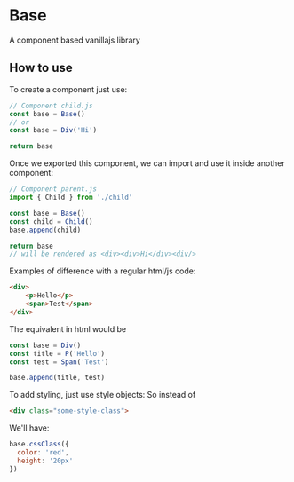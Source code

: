
<!-- 1 -->
# Base
A component based vanillajs library

## How to use
To create a component just use:
```javascript
// Component child.js
const base = Base()
// or
const base = Div('Hi')

return base
```
Once we exported this component, we can import and use it inside another component:
```javascript
// Component parent.js
import { Child } from './child'

const base = Base()
const child = Child()
base.append(child)

return base
// will be rendered as <div><div>Hi</div><div/>
```

Examples of difference with a regular html/js code:
```html
<div>
    <p>Hello</p>
    <span>Test</span>
</div>
```
The equivalent in html would be
```javascript
const base = Div()
const title = P('Hello')
const test = Span('Test')

base.append(title, test)
```

To add styling, just use style objects:
So instead of
```html
<div class="some-style-class">
```
We'll have:
```javascript
base.cssClass({
  color: 'red',
  height: '20px'
})
```

